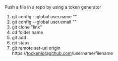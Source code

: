 Push a file in a repo by using a token generator
1. git config --global user.name ""
2. git config --global user.email ""
3. git clone "link"
4. cd folder name
5. git add .
6. git staus
7. git remote set-url origin https://tockenId@github.com/username/filename





